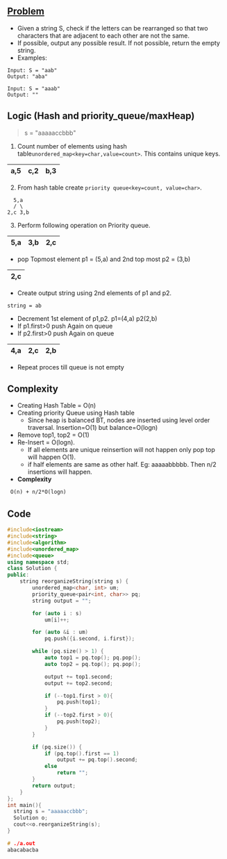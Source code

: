## [Problem](https://leetcode.com/problems/reorganize-string/)
- Given a string S, check if the letters can be rearranged so that two characters that are adjacent to each other are not the same.
- If possible, output any possible result.  If not possible, return the empty string.
- Examples:
```
Input: S = "aab"
Output: "aba"

Input: S = "aaab"
Output: ""
```

## Logic (Hash and priority_queue/maxHeap)
> s = "aaaaaccbbb"
1. Count number of elements using hash table`unordered_map<key=char,value=count>`. This contains unique keys.

| a,5 | c,2 | b,3 |
|---|---|---|

2. From hash table create `priority queue<key=count, value=char>`.

```
  5,a
  / \
2,c 3,b
```

3. Perform following operation on Priority queue.

|5,a|3,b|2,c|
|---|---|---|

  - pop Topmost element p1 = (5,a) and 2nd top most p2 = (3,b)
  
|2,c|
|---|
  
  - Create output string using 2nd elements of p1 and p2. 
```  
string = ab
```
  - Decrement 1st element of p1,p2.   p1=(4,a)  p2(2,b)
  - If p1.first>0 push Again on queue
  - If p2.first>0 push Again on queue

|4,a|2,c|2,b|
|---|---|---|

  - Repeat proces till queue is not empty
  
## Complexity
- Creating Hash Table = O(n)
- Creating priority Queue using Hash table
  -  Since heap is balanced BT, nodes are inserted using level order traversal. Insertion=O(1) but balance=O(logn)
- Remove top1, top2 = O(1)  
- Re-Insert = O(logn).
  - If all elements are unique reinsertion will not happen only pop top will happen O(1).
  - if half elements are same as other half. Eg: aaaaabbbbb. Then n/2 insertions will happen. 
- **Complexity** 
```diff
 O(n) + n/2*O(logn)
```
  
## Code  
```c++
#include<iostream>
#include<string>
#include<algorithm>
#include<unordered_map>
#include<queue>
using namespace std;
class Solution {
public:
    string reorganizeString(string s) {
        unordered_map<char, int> um;
        priority_queue<pair<int, char>> pq;
        string output = "";

        for (auto i : s)
            um[i]++;

        for (auto &i : um)
            pq.push({i.second, i.first});

        while (pq.size() > 1) {
            auto top1 = pq.top(); pq.pop();
            auto top2 = pq.top(); pq.pop();

            output += top1.second;
            output += top2.second;

            if (--top1.first > 0){
                pq.push(top1);
            }
            if (--top2.first > 0){
                pq.push(top2);
            }
        }

        if (pq.size()) {
            if (pq.top().first == 1)
                output += pq.top().second;
            else
                return "";
        }
        return output;
    }
};
int main(){
  string s = "aaaaaccbbb";
  Solution o;
  cout<<o.reorganizeString(s);
}

# ./a.out
abacabacba
```
